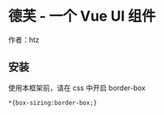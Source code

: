 # 德芙 - 一个 Vue UI 组件

作者：htz


## 安装

使用本框架前，请在 css 中开启 border-box

```
*{box-sizing:border-box;}
```
